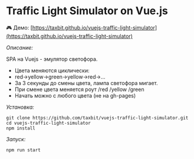 # Traffic Light Simulator on Vue.js

🎮 Демо: [https://taxbit.github.io/vuejs-traffic-light-simulator](https://taxbit.github.io/vuejs-traffic-light-simulator)

*Описание:*

SPA на Vuejs - эмулятор светофора.
* Цвета меняются циклически:
* red->yellow->green->yellow->red->...
* За 3 секунды до смены цвета, лампа светофора мигает.
* При смене цвета меняется роут /red /yellow /green
* Начать можно с любого цвета (не на gh-pages)

*Установка:*
```
git clone https://github.com/taxbit/vuejs-traffic-light-simulator.git
cd vuejs-traffic-light-simulator
npm install
```	

*Запуск:*
```
npm run start
```	